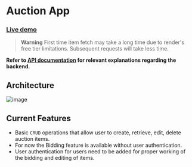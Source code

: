 # Auction App
### [Live demo](https://main--teal-churros-0c6ac1.netlify.app/)
> **Warning**
First time item fetch may take a long time due to render's free tier limitations. Subsequent requests will take less time.

**Refer to [API documentation](./api/README.md) for relevant explanations regarding the backend.**

## Architecture
![image](https://github.com/TurtoiseMan/Auction-App/assets/66254650/d7378ca0-7a80-4fbd-b91a-e7b275b3fcbf)

## Current Features
- Basic `CRUD` operations that allow user to create, retrieve, edit, delete auction items.
- For now the Bidding feature is available without user authentication.
- User authentication for users need to be added for proper working of the bidding and editing of items.
